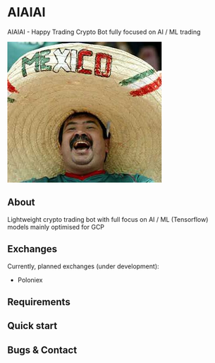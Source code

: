 # AIAIAI
AIAIAI - Happy Trading Crypto Bot fully focused on AI / ML trading

![Alt text](pics/happy.jpeg?raw=true "AIAIAI - Just a happy bot")

## About
Lightweight crypto trading bot with full focus on AI / ML (Tensorflow) models mainly optimised for GCP  

## Exchanges
Currently, planned exchanges (under development):
 - Poloniex

## Requirements


## Quick start


## Bugs & Contact

